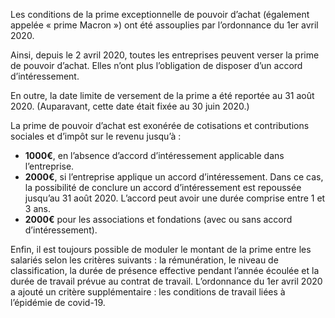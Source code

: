 Les conditions de la prime exceptionnelle de pouvoir d’achat (également appelée « prime Macron ») ont été assouplies par l’ordonnance du 1er avril 2020.
 
Ainsi, depuis le 2 avril 2020, toutes les entreprises peuvent verser la prime de pouvoir d’achat. Elles n’ont plus l’obligation de disposer d’un accord d’intéressement.
 
En outre, la date limite de versement de la prime a été reportée au 31 août 2020. (Auparavant, cette date était fixée au 30 juin 2020.)
 
La prime de pouvoir d’achat est exonérée de cotisations et contributions sociales et d’impôt sur le revenu jusqu’à&nbsp;:

* **1000€**, en l’absence d’accord d’intéressement applicable dans l’entreprise.
* **2000€**, si l’entreprise applique un accord d’intéressement. Dans ce cas, la possibilité de conclure un accord d’intéressement est repoussée jusqu’au 31 août 2020. L’accord peut avoir une durée comprise entre 1 et 3 ans.
* **2000€** pour les associations et fondations (avec ou sans accord d’intéressement).

Enfin, il est toujours possible de moduler le montant de la prime entre les salariés selon les critères suivants&nbsp;: la rémunération, le niveau de classification, la durée de présence effective pendant l’année écoulée et la durée de travail prévue au contrat de travail. L’ordonnance du 1er avril 2020 a ajouté un critère supplémentaire&nbsp;: les conditions de travail liées à l’épidémie de covid-19.
